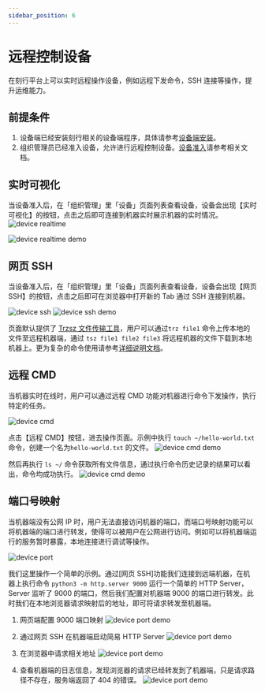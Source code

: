 ```yaml
---
sidebar_position: 6
---
```


# 远程控制设备

在刻行平台上可以实时远程操作设备，例如远程下发命令，SSH 连接等操作，提升运维能力。

## 前提条件

1. 设备端已经安装刻行相关的设备端程序，具体请参考[设备端安装](./2-create-device.md#从设备端添加)。
2. 组织管理员已经准入设备，允许进行远程控制设备。[设备准入](./3-manage-device.md#设备准入)请参考相关文档。

## 实时可视化

当设备准入后，在「组织管理」里「设备」页面列表查看设备，设备会出现【实时可视化】的按钮，点击之后即可连接到机器实时展示机器的实时情况。
![device realtime](./img/device-realtime.png)

![device realtime demo](./img/device-realtime-demo.png)

## 网页 SSH

当设备准入后，在「组织管理」里「设备」页面列表查看设备，设备会出现【网页 SSH】的按钮，点击之后即可在浏览器中打开新的 Tab 通过 SSH 连接到机器。

![device ssh](./img/device-ssh.png)
![device ssh demo](./img/device-ssh-demo.png)

页面默认提供了 [Trzsz 文件传输工具](https://trzsz.github.io/cn/)，用户可以通过`trz file1` 命令上传本地的文件至远程机器端，通过 `tsz file1 file2 file3` 将远程机器的文件下载到本地机器上。更为复杂的命令使用请参考[详细说明文档](https://trzsz.github.io/cn/)。

## 远程 CMD

当机器实时在线时，用户可以通过远程 CMD 功能对机器进行命令下发操作，执行特定的任务。

![device cmd](./img/device-cmd.png)

点击【远程 CMD】按钮，进去操作页面。示例中执行 `touch ~/hello-world.txt` 命令，创建一个名为`hello-world.txt` 的文件。
![device cmd demo](./img/device-cmd-demo-1.png)

然后再执行 `ls ~/` 命令获取所有文件信息，通过执行命令历史记录的结果可以看出，命令均成功执行。
![device cmd demo](./img/device-cmd-demo-2.png)

## 端口号映射

当机器端没有公网 IP 时，用户无法直接访问机器的端口，而端口号映射功能可以将机器端的端口进行转发，使得可以被用户在公网进行访问。例如可以将机器端运行的服务暂时暴露，本地连接进行调试等操作。

![device port](./img/device-port.png)

我们这里操作一个简单的示例。通过[网页 SSH]功能我们连接到远端机器，在机器上执行命令 `python3 -m http.server 9000` 运行一个简单的 HTTP Server，Server 监听了 9000 的端口，然后我们配置对机器端 9000 的端口进行转发。此时我们在本地浏览器请求映射后的地址，即可将请求转发至机器端。

1. 网页端配置 9000 端口映射
![device port demo](./img/device-port-demo-1.png)

2. 通过网页 SSH 在机器端启动简易 HTTP Server
![device port demo](./img/device-port-demo-3.png)

3. 在浏览器中请求相关地址
![device port demo](./img/device-port-demo-2.png)

4. 查看机器端的日志信息，发现浏览器的请求已经转发到了机器端，只是请求路径不存在，服务端返回了 404 的错误。
![device port demo](./img/device-port-demo-3.png)

